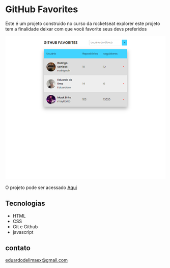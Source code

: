 <h1>GitHub Favorites</h1> 
<p>Este é um projeto construido no curso da rocketseat explorer este projeto tem a finalidade deixar com que você favorite seus devs preferidos  </p>

![Preview](./.github/preview.png)

O projeto pode ser acessado [Aqui](https://eduardoex.github.io/NLW-eSports-Explorer/)

##  Tecnologias

- HTML
- CSS
- Git e Github
- javascript

## contato

eduardodelimaex@gmail.com
